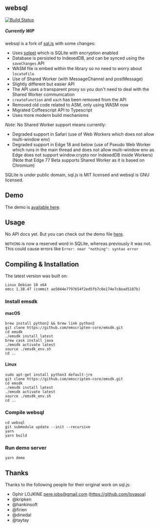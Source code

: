 ## websql

[![Build Status](https://travis-ci.com/wireapp/websql.svg?branch=master)](http://travis-ci.com/wireapp/websql)

##### Currently WIP

websql is a fork of [sql.js](https://github.com/kripken/sql.js) with some changes:

- Uses [sqleet](https://github.com/resilar/sqleet) which is SQLite with encryption enabled
- Database is persisted to IndexedDB, and can be synced using the `saveChanges` API
- WASM file is embed within the library so no need to worry about `locateFile`
- Use of Shared Worker (with MessageChannel and postMessage)
- Slightly different but easier API
- The API uses a transparent proxy so you don't need to deal with the Shared Worker communication
- `createFunction` and `each` has been removed from the API
- Removed old code related to ASM, only using WASM now
- Migrated Coffeescript API to Typescript
- Uses more modern build mechanisms

_Note_: No Shared Worker support means currently:

- Degraded support in Safari (use of Web Workers which does not allow multi-window env)
- Degraded support in Edge 18 and below (use of Pseudo Web Worker which runs in the main thread and does not allow multi-window env as Edge does not support window.crypto nor IndexedDB inside Workers) (Note that Edge 77 Beta supports Shared Worker as it is based on Chromium)

SQLite is under public domain, sql.js is MIT licensed and websql is GNU licensed.

## Demo

The demo is [available here](https://wireapp.github.io/websql/demo).

## Usage

No API docs yet. But you can check out the demo file [here](https://github.com/wireapp/websql/blob/master/demo/index.html).

`NOTHING` is now a reserved word in SQLite, whereas previously it was not. This could cause errors like `Error: near "nothing": syntax error`

## Compiling & Installation

The latest version was built on:

```
Linux Debian 10 x64
emcc 1.38.47 (commit ae5044e7797654f2ed5fb7c0e174e7c8ead5187b)
```

### Install emsdk

#### macOS

```
brew install python2 && brew link python2
git clone https://github.com/emscripten-core/emsdk.git
cd emsdk
./emsdk install latest
brew cask install java
./emsdk activate latest
source ./emsdk_env.sh
cd ..
```

#### Linux

```
sudo apt-get install python3 default-jre
git clone https://github.com/emscripten-core/emsdk.git
cd emsdk
./emsdk install latest
./emsdk activate latest
source ./emsdk_env.sh
cd ..
```

### Compile websql

```
cd websql
git submodule update --init --recursive
yarn
yarn build
```

### Run demo server

```
yarn demo
```

## Thanks

Thanks to the following people for their original work on sql.js:

- Ophir LOJKINE <pere.jobs@gmail.com> (https://github.com/lovasoa)
- @kripken
- @hankinsoft
- @firien
- @dinedal
- @taytay
